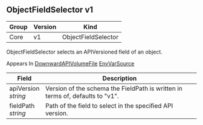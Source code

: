 ## ObjectFieldSelector v1

Group        | Version     | Kind
------------ | ---------- | -----------
Core | v1 | ObjectFieldSelector



ObjectFieldSelector selects an APIVersioned field of an object.

<aside class="notice">
Appears In  <a href="#downwardapivolumefile-v1">DownwardAPIVolumeFile</a>  <a href="#envvarsource-v1">EnvVarSource</a> </aside>

Field        | Description
------------ | -----------
apiVersion <br /> *string*  | Version of the schema the FieldPath is written in terms of, defaults to "v1".
fieldPath <br /> *string*  | Path of the field to select in the specified API version.

